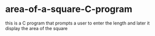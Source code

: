 # area-of-a-square-C-program
this is a C program that prompts a user to enter the length and later it display the area of the square
